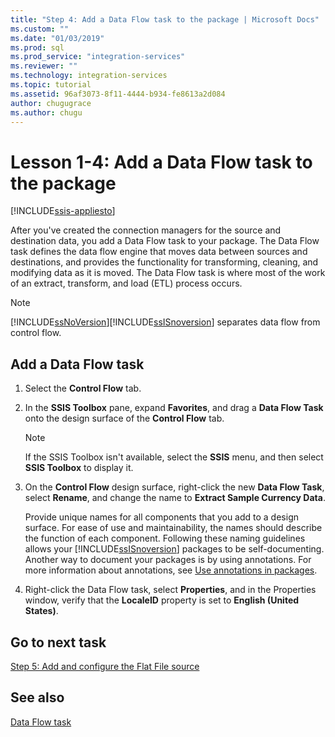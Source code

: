 ```yaml
---
title: "Step 4: Add a Data Flow task to the package | Microsoft Docs"
ms.custom: ""
ms.date: "01/03/2019"
ms.prod: sql
ms.prod_service: "integration-services"
ms.reviewer: ""
ms.technology: integration-services
ms.topic: tutorial
ms.assetid: 96af3073-8f11-4444-b934-fe8613a2d084
author: chugugrace
ms.author: chugu
---
```

# Lesson 1-4: Add a Data Flow task to the package

[!INCLUDE[ssis-appliesto](../includes/ssis-appliesto-ssvrpluslinux-asdb-asdw-xxx.md)]



After you've created the connection managers for the source and destination data, you add a Data Flow task to your package. The Data Flow task defines the data flow engine that moves data between sources and destinations, and provides the functionality for transforming, cleaning, and modifying data as it is moved. The Data Flow task is where most of the work of an extract, transform, and load (ETL) process occurs.  
  
> [!NOTE]  
> [!INCLUDE[ssNoVersion](../includes/ssnoversion-md.md)][!INCLUDE[ssISnoversion](../includes/ssisnoversion-md.md)] separates data flow from control flow.  
  
## Add a Data Flow task  
  
1.  Select the **Control Flow** tab.  
  
2.  In the **SSIS Toolbox** pane, expand **Favorites**, and drag a **Data Flow Task** onto the design surface of the **Control Flow** tab.  
  
    > [!NOTE]  
    > If the SSIS Toolbox isn't available, select the **SSIS** menu, and then select **SSIS Toolbox** to display it.  

3.  On the **Control Flow** design surface, right-click the new **Data Flow Task**, select **Rename**, and change the name to **Extract Sample Currency Data**.  
  
    Provide unique names for all components that you add to a design surface. For ease of use and maintainability, the names should describe the function of each component. Following these naming guidelines allows your [!INCLUDE[ssISnoversion](../includes/ssisnoversion-md.md)] packages to be self-documenting. Another way to document your packages is by using annotations. For more information about annotations, see [Use annotations in packages](../integration-services/use-annotations-in-packages.md).  
  
4.  Right-click the Data Flow task, select **Properties**, and in the Properties window, verify that the **LocaleID** property is set to **English (United States)**.  
  
## Go to next task
[Step 5: Add and configure the Flat File source](../integration-services/lesson-1-5-adding-and-configuring-the-flat-file-source.md)  
  
## See also  
[Data Flow task](../integration-services/control-flow/data-flow-task.md)  
  
  
  
